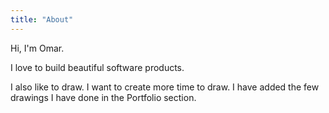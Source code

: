 ```yaml
---
title: "About"
---
```


Hi, I'm Omar. 

I love to build beautiful software products. 

I also like to draw. I want to create more time to draw. I have added the few drawings I have done in the Portfolio section.


